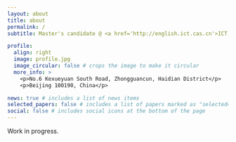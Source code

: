 ```yaml
---
layout: about
title: about
permalink: /
subtitle: Master's candidate @ <a href='http://english.ict.cas.cn'>ICT, CAS</a> 

profile:
  align: right
  image: profile.jpg
  image_circular: false # crops the image to make it circular
  more_info: >
    <p>No.6 Kexueyuan South Road, Zhongguancun, Haidian District</p>
    <p>Beijing 100190, China</p>

news: true # includes a list of news items
selected_papers: false # includes a list of papers marked as "selected={true}"
social: false # includes social icons at the bottom of the page
---
```


Work in progress.